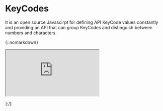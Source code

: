 # KeyCodes
It is an open source Javascirpt for defining API KeyCode values constantly and providing an API that can group KeyCodes and distinguish between numbers and characters.

{::nomarkdown}

<!-- HTML CODE-->
<div>
<iframe src="https://www.w3schools.com"></iframe>
</div>

{:/}

